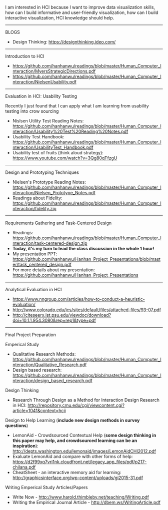 I am interested in HCI because I want to improve data visualization skills, how can I build informative and user-friendly visualization, how can I build interactive visualization, HCI knowledge should help. 


*****************************************

BLOGS

* Design Thinking: https://designthinking.ideo.com/


*****************************************

Introduction to HCI

* https://github.com/hanhanwu/readings/blob/master/Human_Computer_Interaction/MyersStrategicDirections.pdf
* https://github.com/hanhanwu/readings/blob/master/Human_Computer_Interaction/NielsenUsability.pdf


*****************************************

Evaluation in HCI: Usability Testing

Recently I just found that I can apply what I am learning from usability testing into crow sourcing

* Nislsen Utility Test Reading Notes: https://github.com/hanhanwu/readings/blob/master/Human_Computer_Interaction/Usability%20Test%20Reading%20Notes.pdf
* Usability Test Handbook: https://github.com/hanhanwu/readings/blob/master/Human_Computer_Interaction/UsabilityTest_Handbook.pdf
* Usability test of fruits (think aloud strategy): https://www.youtube.com/watch?v=3Qg80qTfzgU


*****************************************

Design and Prototyping Techniques

* Nielsen's Prototype Reading Notes: https://github.com/hanhanwu/readings/blob/master/Human_Computer_Interaction/Nielsen_Prototype_Notes.pdf
* Readings about Fidelity: https://github.com/hanhanwu/readings/blob/master/Human_Computer_Interaction/fidelity.zip


*****************************************

Requirements Gathering and Task-Centered Design

* Readings: https://github.com/hanhanwu/readings/blob/master/Human_Computer_Interaction/task-centered-design.zip
* <b>Today, it's my turn to lead the class discussion in the whole 1 hour!</b>
* My presentation PPT: https://github.com/hanhanwu/Hanhan_Project_Presentations/blob/master/task_centered_design.pdf
* For more details about my presentation: https://github.com/hanhanwu/Hanhan_Project_Presentations


*****************************************

Analytical Evaluation in HCI

* https://www.nngroup.com/articles/how-to-conduct-a-heuristic-evaluation/
* http://www.colorado.edu/ics/sites/default/files/attached-files/93-07.pdf
* http://citeseerx.ist.psu.edu/viewdoc/download?doi=10.1.1.954.3080&rep=rep1&type=pdf


*****************************************

Final Project Preparation

Emperical Study
* Qualitative Research Methods: https://github.com/hanhanwu/readings/blob/master/Human_Computer_Interaction/Qualitative_Research.pdf
* Design based research: https://github.com/hanhanwu/readings/blob/master/Human_Computer_Interaction/design_based_research.pdf

Deslgn Thinking
* Research Through Design as a Method for Interaction Design Research in HCI: http://repository.cmu.edu/cgi/viewcontent.cgi?article=1041&context=hcii

Design to Help Learning (<b>include new design methods in survey questions</b>)
* LemonAid - Crowdsourced Contextual Help (<b>some design thinking in this paper may help, and crowdsourced learning can be an inspiration</b>): http://depts.washington.edu/lemonaid/images/LemonAidCHI2012.pdf
* Exaluate LemonAid and compare with other forms of help: https://d2f99xq7vri1nk.cloudfront.net/legacy_app_files/pdf/p217-chilana.pdf
* CheatSheet - an interactive memory aid for learning: http://graphicsinterface.org/wp-content/uploads/gi2015-31.pdf

Writing Emperical Study Articles/Papers
* Write Now - http://www.harold.thimbleby.net/teaching/Writing.pdf
* Writing the Empirical Journal Article - http://dbem.ws/WritingArticle.pdf
